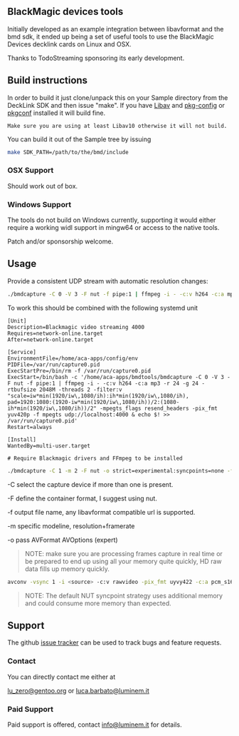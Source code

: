 ## BlackMagic devices tools

Initially developed as an example integration between libavformat and the
bmd sdk, it ended up being a set of useful tools to use the BlackMagic Devices
decklink cards on Linux and OSX.

Thanks to TodoStreaming sponsoring its early development.

## Build instructions

In order to build it just clone/unpack this on your Sample directory from the
DeckLink SDK and then issue "make". If you have [Libav][1] and [pkg-config][2] or
[pkgconf][3] installed it will build fine.

    Make sure you are using at least Libav10 otherwise it will not build.

You can build it out of the Sample tree by issuing

```sh
make SDK_PATH=/path/to/the/bmd/include
```

### OSX Support

Should work out of box.

### Windows Support

The tools do not build on Windows currently, supporting it would either
require a working widl support in mingw64 or access to the native tools.

Patch and/or sponsorship welcome.

## Usage

Provide a consistent UDP stream with automatic resolution changes:

```sh
./bmdcapture -C 0 -V 3 -F nut -f pipe:1 | ffmpeg -i - -c:v h264 -c:a mp3 -r 24 -g 24 -rtbufsize 2048M -threads 2 -filter:v "scale=iw*min(1920/iw\,1080/ih):ih*min(1920/iw\,1080/ih), pad=1920:1080:(1920-iw*min(1920/iw\,1080/ih))/2:(1080-ih*min(1920/iw\,1080/ih))/2" -mpegts_flags resend_headers -pix_fmt yuv420p -f mpegts udp://localhost:4000
```

To work this should be combined with the following systemd unit

```
[Unit]
Description=Blackmagic video streaming 4000
Requires=network-online.target
After=network-online.target

[Service]
EnvironmentFile=/home/aca-apps/config/env
PIDFile=/var/run/capture0.pid
ExecStartPre=/bin/rm -f /var/run/capture0.pid
ExecStart=/bin/bash -c '/home/aca-apps/bmdtools/bmdcapture -C 0 -V 3 -F nut -f pipe:1 | ffmpeg -i - -c:v h264 -c:a mp3 -r 24 -g 24 -rtbufsize 2048M -threads 2 -filter:v "scale=iw*min(1920/iw\,1080/ih):ih*min(1920/iw\,1080/ih), pad=1920:1080:(1920-iw*min(1920/iw\,1080/ih))/2:(1080-ih*min(1920/iw\,1080/ih))/2" -mpegts_flags resend_headers -pix_fmt yuv420p -f mpegts udp://localhost:4000 & echo $! >> /var/run/capture0.pid'
Restart=always

[Install]
WantedBy=multi-user.target

# Require Blackmagic drivers and FFmpeg to be installed
```


```sh
./bmdcapture -C 1 -m 2 -F nut -o strict=experimental:syncpoints=none -f pipe:1 | avconv -vsync passthrough -y -i - <your options here>
```

-C select the capture device if more than one is present.

-F define the container format, I suggest using nut.

-f output file name, any libavformat compatible url is supported.

-m specific modeline, resolution+framerate

-o pass AVFormat AVOptions (expert)

> NOTE: make sure you are processing frames capture in real time or be
prepared to end up using all your memory quite quickly, HD raw data
fills up memory quickly.

```sh
avconv -vsync 1 -i <source> -c:v rawvideo -pix_fmt uyvy422 -c:a pcm_s16le -ar 48000 -f nut -f_strict experimental -syncpoints none - | ./bmdplay -f pipe:0
```

> NOTE: The default NUT syncpoint strategy uses additional memory and could
consume more memory than expected.


## Support

The github [issue tracker](https://github.com/lu-zero/bmdtools/issues) can
be used to track bugs and feature requests.

### Contact

You can directly contact me either at

lu_zero@gentoo.org or luca.barbato@luminem.it

### Paid Support

Paid support is offered, contact info@luminem.it for details.

[1]: http://libav.org
[2]: http://www.freedesktop.org/wiki/Software/pkg-config/
[3]: https://github.com/pkgconf/pkgconf
